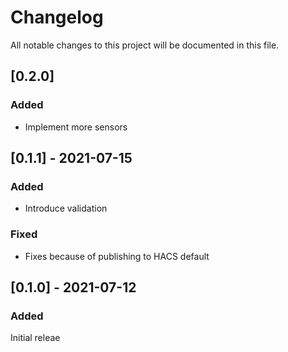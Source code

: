 # Changelog

All notable changes to this project will be documented in this file.

## [0.2.0]

### Added

- Implement more sensors

## [0.1.1] - 2021-07-15

### Added

- Introduce validation

### Fixed

- Fixes because of publishing to HACS default

## [0.1.0] - 2021-07-12

### Added

Initial releae
